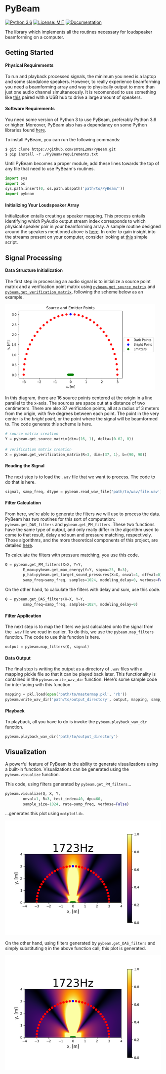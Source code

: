 # PyBeam
[![Python 3.6](https://img.shields.io/badge/python-3.6-blue.svg)](https://www.python.org/downloads/release/python-360/)
[![License: MIT](https://img.shields.io/badge/License-MIT-yellow.svg)](https://opensource.org/licenses/MIT)
[![Documentation](https://img.shields.io/badge/docs-up-green.svg)](https://smtm1209.github.io/PyBeam-Documentation/pybeam.html)

The library which implements all the routines necessary for loudspeaker beamforming on a computer. 

## Getting Started

#### Physical Requirements

To run and playback processed signals, the minimum you need is a laptop and some standalone speakers. However, to really experience beamforming you need a beamforming array and way to physically output to more than just one audio channel simultaneously. It is recomended to use something like [this](https://www.amazon.com/gp/product/B010L4IXUS/ref=oh_aui_detailpage_o06_s00?ie=UTF8&psc=1) paired with a USB hub to drive a large amount of speakers. 

#### Software Requirements

You need some version of Python 3 to use PyBeam, preferably Python 3.6 or higher. Moreover, PyBeam also has a dependancy on some Python libraries found [here](https://github.com/smtm1209/PyBeam/network/dependencies). 

To install PyBeam, you can run the following commands:

```
$ git clone https://github.com/smtm1209/PyBeam.git
$ pip install -r ./PyBeam/requirements.txt
```

Until PyBeam becomes a proper module, add these lines towards the top of any file that need to use PyBeam's routines. 

```python
import sys
import os
sys.path.insert(0, os.path.abspath('path/to/PyBeam/'))
import pybeam
```

#### Initializing Your Loudspeaker Array

Initialization entails creating a speaker mapping. This process entails identifying which PyAudio output stream index corresponds to which physical speaker pair in your beamforming array. A sample routine designed around the speakers mentioned above is [here](https://github.com/smtm1209/PyBeam-Raw/blob/master/mapGen.py). In order to gain insight into the streams present on your computer, consider looking at [this](https://github.com/smtm1209/PyBeam-Raw/blob/master/pyaudioinfo.py) simple script. 

## Signal Processing

#### Data Structure Initialization

The first step in processing an audio signal is to initialize a source point matrix and a verification point matrix using [`pybeam.get_source_matrix`](https://smtm1209.github.io/PyBeam-Documentation/pybeam.html#pybeam.get_source_matrix) and [`pybeam.get_verification_matrix`](https://smtm1209.github.io/PyBeam-Documentation/pybeam.html#pybeam.get_verification_matrix), following the scheme below as an example. 

![Source and Verification Points](readme_docs/asset1.png)

In this diagram, there are 16 source points centered at the origin in a line parallel to the x-axis. The sources are space out at a distance of two centimeters. There are also 37 verification points, all at a radius of 3 meters from the origin, with five degrees between each point. The point in the very center is the _bright point_, or the point where the signal will be beamformed to. The code generate this scheme is here.

```python
# source matrix creation
Y = pybeam.get_source_matrix(dim=(16, 1), delta=(0.02, 0))

# verification matrix creation
X = pybeam.get_verification_matrix(R=3, dim=(37, 1), b=(90, 90))
```

#### Reading the Signal

The next step is to load the `.wav` file that we want to process. The code to do that is here.

```python
signal, samp_freq, dtype = pybeam.read_wav_file('path/to/wav/file.wav')
```

#### Filter Calculation

From here, we're able to generate the filters we will use to process the data. PyBeam has two routines for this sort of computation: `pybeam.get_DAS_filters` and `pybeam.get_PM_filters`. These two functions have the same type of output, and only really differ in the algorithm used to come to that result, delay and sum and pressure matching, respectively. Those algorithms, and the more theoretical components of this project, are detailed [here](article.pdf). 

To calculate the filters with pressure matching, you use this code. 

```python
Q = pybeam.get_PM_filters(X=X, Y=Y,
        E_max=pybeam.get_max_energy(Y=Y, sigma=25, R=3),
        p_hat=pybeam.get_target_sound_pressures(X=X, onval=1, offval=0),
        samp_freq=samp_freq, samples=1024, modeling_delay=0, verbose=False)
```

On the other hand, to calculate the filters with delay and sum, use this code.

```python
Q = pybeam.get_DAS_filters(X=X, Y=Y,
        samp_freq=samp_freq, samples=1024, modeling_delay=0)
```

#### Filter Application

The next step is to map the filters we just calculated onto the signal from the `.wav` file we read in earlier. To do this, we use the `pybeam.map_filters` function. The code to use this function is here.

```python
output = pybeam.map_filters(Q, signal)
```
#### Data Output

The final step is writing the output as a directory of `.wav` files with a mapping pickle file so that it can be played back later. This functionality is contained in the `pybeam.write_wav_dir` function. Here's some sample code for interfacing with this function. 

```python
mapping = pkl.load(open('path/to/mastermap.pkl', 'rb'))
pybeam.write_wav_dir('path/to/output_directory', output, mapping, samp_freq)i
```

#### Playback 

To playback, all you have to do is invoke the `pybeam.playback_wav_dir` function. 

```python
pybeam.playback_wav_dir('path/to/output_directory') 
```

## Visualization

A powerful feature of PyBeam is the ability to generate visualizations using a built-in function. Visualizations can be generated using the `pybeam.visualize` function. 

This code, using filters generated by `pybeam.get_PM_filters`...

```python
pybeam.visualize(Q, X, Y, 
        onval=1, R=3, test_index=40, dpu=60, 
        sample_size=1024, rate=samp_freq, verbose=False)
```

...generates this plot using `matplotlib`.

![PM Plot](readme_docs/pm.png)

On the other hand, using filters generated by `pybeam.get_DAS_filters` and simply substituting `Q` in the above function call, this plot is generated. 

![DAS Plot](readme_docs/das.png)








